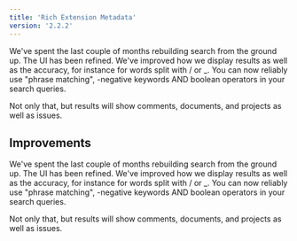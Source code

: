 ```yaml
---
title: 'Rich Extension Metadata'
version: '2.2.2'
---
```


We've spent the last couple of months rebuilding search from the ground up. The UI has been refined. We've improved how we display results as well as the accuracy, for instance for words split with / or \_. You can now reliably use "phrase matching", -negative keywords AND boolean operators in your search queries.

Not only that, but results will show comments, documents, and projects as well as issues.

## Improvements

We've spent the last couple of months rebuilding search from the ground up. The UI has been refined. We've improved how we display results as well as the accuracy, for instance for words split with / or \_. You can now reliably use "phrase matching", -negative keywords AND boolean operators in your search queries.

Not only that, but results will show comments, documents, and projects as well as issues.

